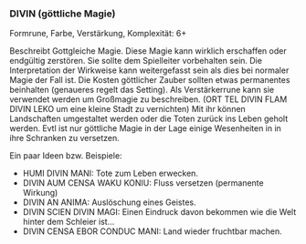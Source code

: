 ### DIVIN (göttliche Magie)

Formrune, Farbe, Verstärkung, Komplexität: 6+

Beschreibt Gottgleiche Magie. Diese Magie kann wirklich erschaffen oder endgültig zerstören. Sie sollte dem Spielleiter
vorbehalten sein. Die Interpretation der Wirkweise kann weitergefasst sein als dies bei normaler Magie der Fall ist.
Die Kosten göttlicher Zauber sollten etwas permanentes beinhalten (genaueres regelt das Setting). Als Verstärkerrune
kann sie verwendet werden um Großmagie zu beschreiben. (ORT TEL DIVIN FLAM DIVIN LEKO um eine kleine Stadt zu vernichten)
Mit ihr können Landschaften umgestaltet werden oder die Toten zurück ins Leben geholt werden. Evtl ist nur göttliche
Magie in der Lage einige Wesenheiten in in ihre Schranken zu versetzen.

Ein paar Ideen bzw. Beispiele:

* HUMI DIVIN MANI: Tote zum Leben erwecken.
* DIVIN AUM CENSA WAKU KONIU: Fluss versetzen (permanente Wirkung)
* DIVIN AN ANIMA: Auslöschung eines Geistes.
* DIVIN SCIEN DIVIN MAGI: Einen Eindruck davon bekommen wie die Welt hinter dem Schleier ist...
* DIVIN CENSA EBOR CONDUC MANI: Land wieder fruchtbar machen.
